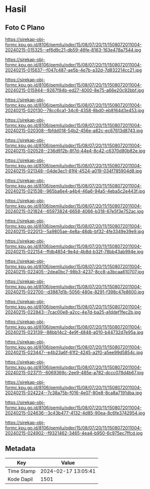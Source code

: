 # Hasil

## Foto C Plano

https://sirekap-obj-formc.kpu.go.id/8106/pemilu/pdpr/15/08/07/20/11/1508072011004-20240215-015325--ef6d9c21-db59-46fe-8163-163e478a7544.jpg

https://sirekap-obj-formc.kpu.go.id/8106/pemilu/pdpr/15/08/07/20/11/1508072011004-20240215-015637--f047c487-ae5b-4e7b-a32d-7d832214cc21.jpg

https://sirekap-obj-formc.kpu.go.id/8106/pemilu/pdpr/15/08/07/20/11/1508072011004-20240215-015944--9267f84b-ed27-4000-8e75-a66e20c92bbf.jpg

https://sirekap-obj-formc.kpu.go.id/8106/pemilu/pdpr/15/08/07/20/11/1508072011004-20240215-020130--78cc6ca1-34c6-4358-8bd0-eb8164d3e453.jpg

https://sirekap-obj-formc.kpu.go.id/8106/pemilu/pdpr/15/08/07/20/11/1508072011004-20240215-020308--fbfdd018-54b2-456e-a82c-ec67613d8743.jpg

https://sirekap-obj-formc.kpu.go.id/8106/pemilu/pdpr/15/08/07/20/11/1508072011004-20240215-020528--236d912b-8f7d-44e4-8c42-c6370d80b82e.jpg

https://sirekap-obj-formc.kpu.go.id/8106/pemilu/pdpr/15/08/07/20/11/1508072011004-20240215-021348--04de3ec1-81f4-4524-a019-034f785904d8.jpg

https://sirekap-obj-formc.kpu.go.id/8106/pemilu/pdpr/15/08/07/20/11/1508072011004-20240215-021538--965ba6e4-a4b4-46a6-94a5-4eba5c2e443f.jpg

https://sirekap-obj-formc.kpu.go.id/8106/pemilu/pdpr/15/08/07/20/11/1508072011004-20240215-021824--65973824-6658-4066-b318-67e5f3e752ac.jpg

https://sirekap-obj-formc.kpu.go.id/8106/pemilu/pdpr/15/08/07/20/11/1508072011004-20240215-022013--5a9805ae-4e8a-48db-bf32-4fe3349e39e9.jpg

https://sirekap-obj-formc.kpu.go.id/8106/pemilu/pdpr/15/08/07/20/11/1508072011004-20240215-022154--ffdb4854-9e4d-4b8d-b32f-78bb43ab994e.jpg

https://sirekap-obj-formc.kpu.go.id/8106/pemilu/pdpr/15/08/07/20/11/1508072011004-20240215-022405--2dea0bc7-98b3-4237-8cc8-a3bcaa610707.jpg

https://sirekap-obj-formc.kpu.go.id/8106/pemilu/pdpr/15/08/07/20/11/1508072011004-20240215-022700--d3887d1b-5056-480e-8291-f398c47e8600.jpg

https://sirekap-obj-formc.kpu.go.id/8106/pemilu/pdpr/15/08/07/20/11/1508072011004-20240215-022843--7cac00e8-a2cc-4e7d-ba25-a1ddef1fec2b.jpg

https://sirekap-obj-formc.kpu.go.id/8106/pemilu/pdpr/15/08/07/20/11/1508072011004-20240215-023139--88bb14c2-4e9f-4848-a010-b44732d7e95a.jpg

https://sirekap-obj-formc.kpu.go.id/8106/pemilu/pdpr/15/08/07/20/11/1508072011004-20240215-023447--e4b23a6f-61f2-4245-a2f0-a5ee99d5854c.jpg

https://sirekap-obj-formc.kpu.go.id/8106/pemilu/pdpr/15/08/07/20/11/1508072011004-20240215-023711--6069369c-2ee9-485e-a782-dccc078d4b67.jpg

https://sirekap-obj-formc.kpu.go.id/8106/pemilu/pdpr/15/08/07/20/11/1508072011004-20240215-024224--7c38a75b-f016-4e07-80e8-8ca8a7191dba.jpg

https://sirekap-obj-formc.kpu.go.id/8106/pemilu/pdpr/15/08/07/20/11/1508072011004-20240215-024636--3c43b477-4132-4d85-90ea-8c6fe3742954.jpg

https://sirekap-obj-formc.kpu.go.id/8106/pemilu/pdpr/15/08/07/20/11/1508072011004-20240215-024902--f9321462-3465-4ea4-b950-6c975ec7ffcd.jpg


## Metadata

| Key        | Value               |
| ---------- | ------------------- |
| Time Stamp | 2024-02-17 13:05:41 |
| Kode Dapil | 1501                |



